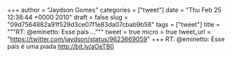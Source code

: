 
+++
author = "Jaydson Gomes"
categories = ["tweet"]
date = "Thu Feb 25 12:38:44 +0000 2010"
draft = false
slug = "09d7564882a91f529d3ce07f1e83da07cbab9b58"
tags = ["tweet"]
title = """RT: @eminetto: Esse país ..."""
tweet = true
micro = true
tweet_url = "https://twitter.com/jaydson/status/9623669059"
+++
RT: @eminetto: Esse país é uma piada http://bit.ly/aOeTB0

